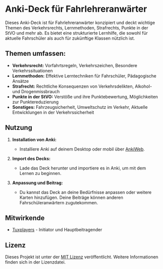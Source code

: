 # Anki-Deck für Fahrlehreranwärter

Dieses Anki-Deck ist für Fahrlehreranwärter konzipiert und deckt wichtige Themen des Verkehrsrechts, Lernmethoden, Strafrechts, Punkte in der StVO und mehr ab. Es bietet eine strukturierte Lernhilfe, die sowohl für aktuelle Fahrschüler als auch für zukünftige Klassen nützlich ist.

## Themen umfassen:

- **Verkehrsrecht:** Vorfahrtsregeln, Verkehrszeichen, Besondere Verkehrssituationen
- **Lernmethoden:** Effektive Lerntechniken für Fahrschüler, Pädagogische Ansätze
- **Strafrecht:** Rechtliche Konsequenzen von Verkehrsdelikten, Alkohol- und Drogenmissbrauch
- **Punkte in der StVO:** Verstöße und ihre Punktebewertung, Möglichkeiten zur Punktereduzierung
- **Sonstiges:** Fahrzeugsicherheit, Umweltschutz im Verkehr, Aktuelle Entwicklungen in der Verkehrssicherheit

## Nutzung

1. **Installation von Anki:**
   - Installiere Anki auf deinem Desktop oder mobil über [AnkiWeb](https://apps.ankiweb.net/).

2. **Import des Decks:**
   - Lade das Deck herunter und importiere es in Anki, um mit dem Lernen zu beginnen.

3. **Anpassung und Beitrag:**
   - Du kannst das Deck an deine Bedürfnisse anpassen oder weitere Karten hinzufügen. Deine Beiträge können anderen Fahrschüleranwärtern zugutekommen.

## Mitwirkende

- [Tuxplayers](https://github.com/Tuxplayers) - Initiator und Hauptbeitragender

## Lizenz

Dieses Projekt ist unter der [MIT Lizenz](LICENSE) veröffentlicht. Weitere Informationen finden sich in der Lizenzdatei.
